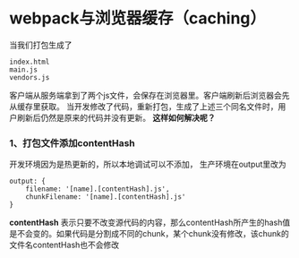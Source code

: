 # webpack与浏览器缓存（caching）

当我们打包生成了

```
index.html
main.js
vendors.js
```

客户端从服务端拿到了两个js文件，会保存在浏览器里。客户端刷新后浏览器会先从缓存里获取。
当开发修改了代码，重新打包，生成了上述三个同名文件时，用户刷新后仍然是原来的代码并没有更新。
**这样如何解决呢？**

### 1、打包文件添加contentHash

开发环境因为是热更新的，所以本地调试可以不添加，
生产环境在output里改为

```
output: {
    filename: '[name].[contentHash].js',
    chunkFilename: '[name].[contentHash].js'
}
```

**contentHash** 表示只要不改变源代码的内容，那么contentHash所产生的hash值是不会变的。如果代码是分割成不同的chunk，某个chunk没有修改，该chunk的文件名contentHash也不会修改



